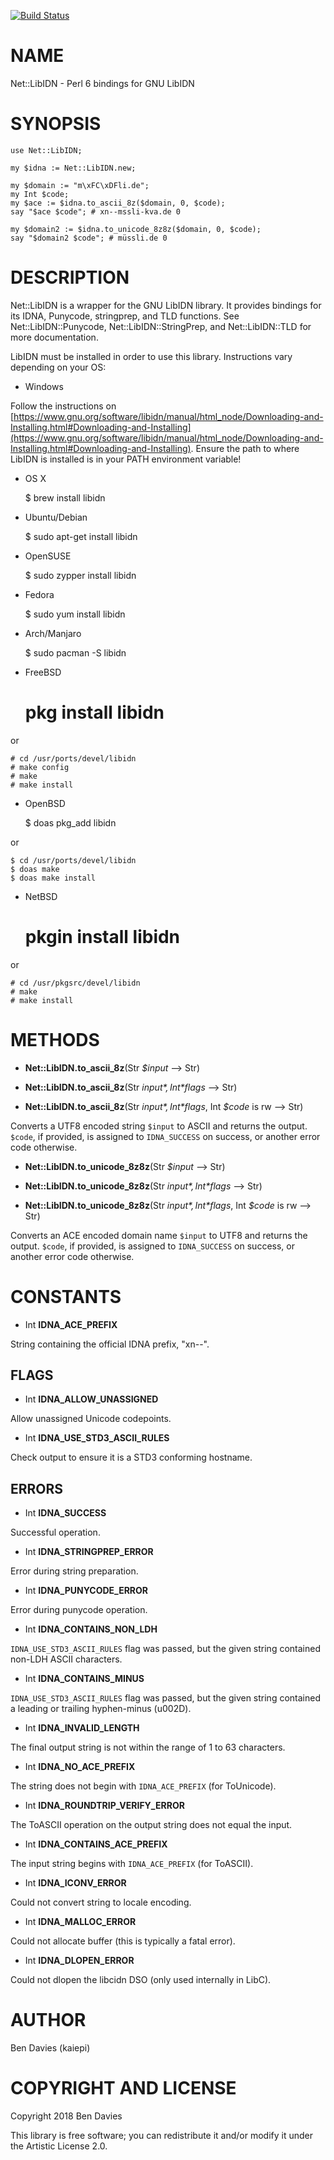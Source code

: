 [![Build Status](https://travis-ci.org/Kaiepi/p6-Net-LibIDN.svg?branch=master)](https://travis-ci.org/Kaiepi/p6-Net-LibIDN)

NAME
====

Net::LibIDN - Perl 6 bindings for GNU LibIDN

SYNOPSIS
========

    use Net::LibIDN;

    my $idna := Net::LibIDN.new;

    my $domain := "m\xFC\xDFli.de";
    my Int $code;
    my $ace := $idna.to_ascii_8z($domain, 0, $code);
    say "$ace $code"; # xn--mssli-kva.de 0

    my $domain2 := $idna.to_unicode_8z8z($domain, 0, $code);
    say "$domain2 $code"; # müssli.de 0

DESCRIPTION
===========

Net::LibIDN is a wrapper for the GNU LibIDN library. It provides bindings for its IDNA, Punycode, stringprep, and TLD functions. See Net::LibIDN::Punycode, Net::LibIDN::StringPrep, and Net::LibIDN::TLD for more documentation.

LibIDN must be installed in order to use this library. Instructions vary depending on your OS:

  * Windows

Follow the instructions on [https://www.gnu.org/software/libidn/manual/html_node/Downloading-and-Installing.html#Downloading-and-Installing](https://www.gnu.org/software/libidn/manual/html_node/Downloading-and-Installing.html#Downloading-and-Installing). Ensure the path to where LibIDN is installed is in your PATH environment variable!

  * OS X

    $ brew install libidn

  * Ubuntu/Debian

    $ sudo apt-get install libidn

  * OpenSUSE

    $ sudo zypper install libidn

  * Fedora

    $ sudo yum install libidn

  * Arch/Manjaro

    $ sudo pacman -S libidn

  * FreeBSD

    # pkg install libidn

or

    # cd /usr/ports/devel/libidn
    # make config
    # make
    # make install

  * OpenBSD

    $ doas pkg_add libidn

or

    $ cd /usr/ports/devel/libidn
    $ doas make
    $ doas make install

  * NetBSD

    # pkgin install libidn

or

    # cd /usr/pkgsrc/devel/libidn
    # make
    # make install

METHODS
=======

  * **Net::LibIDN.to_ascii_8z**(Str *$input* --> Str)

  * **Net::LibIDN.to_ascii_8z**(Str *$input*, Int *$flags* --> Str)

  * **Net::LibIDN.to_ascii_8z**(Str *$input*, Int *$flags*, Int *$code* is rw --> Str)

Converts a UTF8 encoded string `$input` to ASCII and returns the output. `$code`, if provided, is assigned to `IDNA_SUCCESS` on success, or another error code otherwise.

  * **Net::LibIDN.to_unicode_8z8z**(Str *$input* --> Str)

  * **Net::LibIDN.to_unicode_8z8z**(Str *$input*, Int *$flags* --> Str)

  * **Net::LibIDN.to_unicode_8z8z**(Str *$input*, Int *$flags*, Int *$code* is rw --> Str)

Converts an ACE encoded domain name `$input` to UTF8 and returns the output. `$code`, if provided, is assigned to `IDNA_SUCCESS` on success, or another error code otherwise.

CONSTANTS
=========

  * Int **IDNA_ACE_PREFIX**

String containing the official IDNA prefix, "xn--".

FLAGS
-----

  * Int **IDNA_ALLOW_UNASSIGNED**

Allow unassigned Unicode codepoints.

  * Int **IDNA_USE_STD3_ASCII_RULES**

Check output to ensure it is a STD3 conforming hostname.

ERRORS
------

  * Int **IDNA_SUCCESS**

Successful operation.

  * Int **IDNA_STRINGPREP_ERROR**

Error during string preparation.

  * Int **IDNA_PUNYCODE_ERROR**

Error during punycode operation.

  * Int **IDNA_CONTAINS_NON_LDH**

`IDNA_USE_STD3_ASCII_RULES` flag was passed, but the given string contained non-LDH ASCII characters.

  * Int **IDNA_CONTAINS_MINUS**

`IDNA_USE_STD3_ASCII_RULES` flag was passed, but the given string contained a leading or trailing hyphen-minus (u002D).

  * Int **IDNA_INVALID_LENGTH**

The final output string is not within the range of 1 to 63 characters.

  * Int **IDNA_NO_ACE_PREFIX**

The string does not begin with `IDNA_ACE_PREFIX` (for ToUnicode).

  * Int **IDNA_ROUNDTRIP_VERIFY_ERROR**

The ToASCII operation on the output string does not equal the input.

  * Int **IDNA_CONTAINS_ACE_PREFIX**

The input string begins with `IDNA_ACE_PREFIX` (for ToASCII).

  * Int **IDNA_ICONV_ERROR**

Could not convert string to locale encoding.

  * Int **IDNA_MALLOC_ERROR**

Could not allocate buffer (this is typically a fatal error).

  * Int **IDNA_DLOPEN_ERROR**

Could not dlopen the libcidn DSO (only used internally in LibC).

AUTHOR
======

Ben Davies (kaiepi)

COPYRIGHT AND LICENSE
=====================

Copyright 2018 Ben Davies

This library is free software; you can redistribute it and/or modify it under the Artistic License 2.0.

